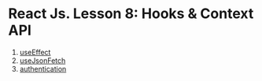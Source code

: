 React Js. Lesson 8:
Hooks & Context API
===

1. [useEffect](./src/components/UseEffect/)
2. [useJsonFetch](./src/components/UseJsonFetch/)
3. [authentication](./src/components/Authentication/)